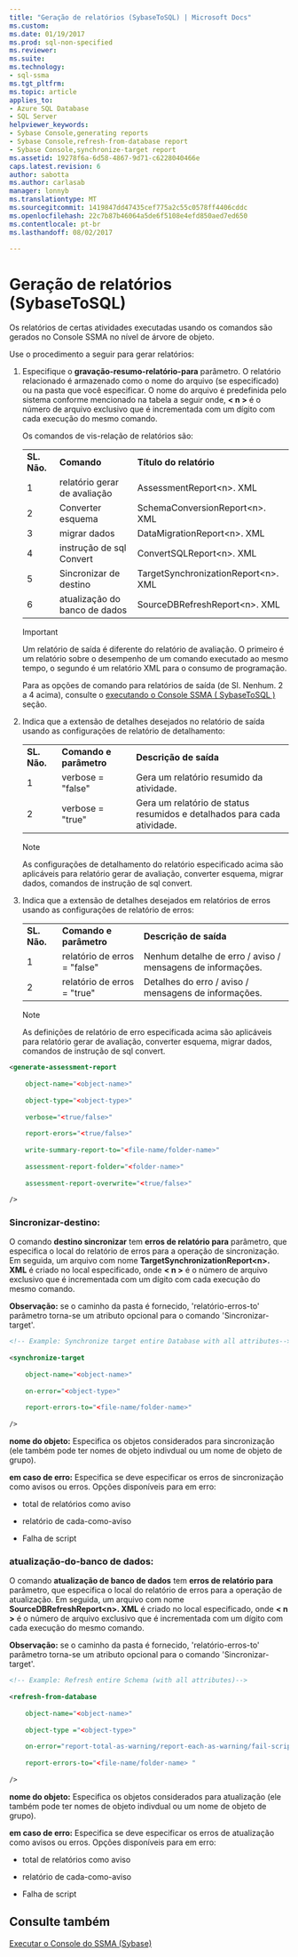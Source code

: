 ```yaml
---
title: "Geração de relatórios (SybaseToSQL) | Microsoft Docs"
ms.custom: 
ms.date: 01/19/2017
ms.prod: sql-non-specified
ms.reviewer: 
ms.suite: 
ms.technology:
- sql-ssma
ms.tgt_pltfrm: 
ms.topic: article
applies_to:
- Azure SQL Database
- SQL Server
helpviewer_keywords:
- Sybase Console,generating reports
- Sybase Console,refresh-from-database report
- Sybase Console,synchronize-target report
ms.assetid: 19278f6a-6d58-4867-9d71-c6228040466e
caps.latest.revision: 6
author: sabotta
ms.author: carlasab
manager: lonnyb
ms.translationtype: MT
ms.sourcegitcommit: 1419847dd47435cef775a2c55c0578ff4406cddc
ms.openlocfilehash: 22c7b87b46064a5de6f5108e4efd850aed7ed650
ms.contentlocale: pt-br
ms.lasthandoff: 08/02/2017

---
```

# <a name="generating-reports-sybasetosql"></a>Geração de relatórios (SybaseToSQL)
Os relatórios de certas atividades executadas usando os comandos são gerados no Console SSMA no nível de árvore de objeto.  
  
Use o procedimento a seguir para gerar relatórios:  
  
1.  Especifique o **gravação-resumo-relatório-para** parâmetro. O relatório relacionado é armazenado como o nome do arquivo (se especificado) ou na pasta que você especificar. O nome do arquivo é predefinida pelo sistema conforme mencionado na tabela a seguir onde,  **&lt; n &gt;**  é o número de arquivo exclusivo que é incrementada com um dígito com cada execução do mesmo comando.  
  
    Os comandos de vis-relação de relatórios são:  
  
    ||||  
    |-|-|-|  
    |**SL. Não.**|**Comando**|**Título do relatório**|  
    |1|relatório gerar de avaliação|AssessmentReport&lt;n&gt;. XML|  
    |2|Converter esquema|SchemaConversionReport&lt;n&gt;. XML|  
    |3|migrar dados|DataMigrationReport&lt;n&gt;. XML|  
    |4|instrução de sql Convert|ConvertSQLReport&lt;n&gt;. XML|  
    |5|Sincronizar de destino|TargetSynchronizationReport&lt;n&gt;. XML|  
    |6|atualização do banco de dados|SourceDBRefreshReport&lt;n&gt;. XML|  
  
    > [!IMPORTANT]  
    > Um relatório de saída é diferente do relatório de avaliação. O primeiro é um relatório sobre o desempenho de um comando executado ao mesmo tempo, o segundo é um relatório XML para o consumo de programação.  
  
    Para as opções de comando para relatórios de saída (de Sl. Nenhum. 2 a 4 acima), consulte o [executando o Console SSMA &#40; SybaseToSQL &#41; ](../../ssma/sybase/executing-the-ssma-console-sybasetosql.md) seção.  
  
2.  Indica que a extensão de detalhes desejados no relatório de saída usando as configurações de relatório de detalhamento:  
  
    ||||  
    |-|-|-|  
    |**SL. Não.**|**Comando e parâmetro**|**Descrição de saída**|  
    |1|verbose = "false"|Gera um relatório resumido da atividade.|  
    |2|verbose = "true"|Gera um relatório de status resumidos e detalhados para cada atividade.|  
  
    > [!NOTE]  
    > As configurações de detalhamento do relatório especificado acima são aplicáveis para relatório gerar de avaliação, converter esquema, migrar dados, comandos de instrução de sql convert.  
  
3.  Indica que a extensão de detalhes desejados em relatórios de erros usando as configurações de relatório de erros:  
  
    ||||  
    |-|-|-|  
    |**SL. Não.**|**Comando e parâmetro**|**Descrição de saída**|  
    |1|relatório de erros = "false"|Nenhum detalhe de erro / aviso / mensagens de informações.|  
    |2|relatório de erros = "true"|Detalhes do erro / aviso / mensagens de informações.|  
  
    > [!NOTE]  
    > As definições de relatório de erro especificada acima são aplicáveis para relatório gerar de avaliação, converter esquema, migrar dados, comandos de instrução de sql convert.  
  
```xml  
<generate-assessment-report  
  
    object-name="<object-name>"  
  
    object-type="<object-type>"  
  
    verbose="<true/false>"  
  
    report-erors="<true/false>"  
  
    write-summary-report-to="<file-name/folder-name>"  
  
    assessment-report-folder="<folder-name>"  
  
    assessment-report-overwrite="<true/false>"  
  
/>  
```  
  
### <a name="synchronize-target"></a>Sincronizar-destino:  
O comando **destino sincronizar** tem **erros de relatório para** parâmetro, que especifica o local do relatório de erros para a operação de sincronização. Em seguida, um arquivo com nome **TargetSynchronizationReport&lt;n&gt;. XML** é criado no local especificado, onde  **&lt; n &gt;**  é o número de arquivo exclusivo que é incrementada com um dígito com cada execução do mesmo comando.  
  
**Observação:** se o caminho da pasta é fornecido, 'relatório-erros-to' parâmetro torna-se um atributo opcional para o comando 'Sincronizar-target'.  
  
```xml  
<!-- Example: Synchronize target entire Database with all attributes-->  
  
<synchronize-target  
  
    object-name="<object-name>"  
  
    on-error="<object-type>"  
  
    report-errors-to="<file-name/folder-name>"  
  
/>  
```  
**nome do objeto:** Especifica os objetos considerados para sincronização (ele também pode ter nomes de objeto indivdual ou um nome de objeto de grupo).  
  
**em caso de erro:** Especifica se deve especificar os erros de sincronização como avisos ou erros. Opções disponíveis para em erro:  
  
-   total de relatórios como aviso  
  
-   relatório de cada-como-aviso  
  
-   Falha de script  
  
### <a name="refresh-from-database"></a>atualização-do-banco de dados:  
O comando **atualização de banco de dados** tem **erros de relatório para** parâmetro, que especifica o local do relatório de erros para a operação de atualização. Em seguida, um arquivo com nome **SourceDBRefreshReport&lt;n&gt;. XML** é criado no local especificado, onde  **&lt; n &gt;**  é o número de arquivo exclusivo que é incrementada com um dígito com cada execução do mesmo comando.  
  
**Observação:** se o caminho da pasta é fornecido, 'relatório-erros-to' parâmetro torna-se um atributo opcional para o comando 'Sincronizar-target'.  
  
```xml  
<!-- Example: Refresh entire Schema (with all attributes)-->  
  
<refresh-from-database  
  
    object-name="<object-name>"  
  
    object-type ="<object-type>"  
  
    on-error="report-total-as-warning/report-each-as-warning/fail-script"  
  
    report-errors-to="<file-name/folder-name> "  
  
/>  
```  
**nome do objeto:** Especifica os objetos considerados para atualização (ele também pode ter nomes de objeto indivdual ou um nome de objeto de grupo).  
  
**em caso de erro:** Especifica se deve especificar os erros de atualização como avisos ou erros. Opções disponíveis para em erro:  
  
-   total de relatórios como aviso  
  
-   relatório de cada-como-aviso  
  
-   Falha de script  
  
## <a name="see-also"></a>Consulte também  
[Executar o Console do SSMA (Sybase)](http://msdn.microsoft.com/en-us/ea8950b7-fabc-4aa4-89f8-9573a2617d70)  
  

